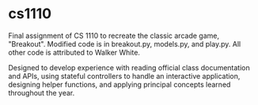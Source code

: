 # cs1110
Final assignment of CS 1110 to recreate the classic arcade game, "Breakout". Modified code is in breakout.py, models.py, and play.py. All other code is attributed to Walker White.

Designed to develop experience with reading official class documentation and APIs, using stateful controllers to handle an interactive application, designing helper functions, and applying principal concepts learned throughout the year.
